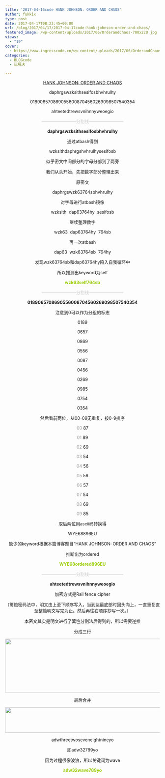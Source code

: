 ```yaml
---
title: '2017-04-16code HANK JOHNSON: ORDER AND CHAOS'
author: fukkix
type: post
date: 2017-04-17T08:23:45+00:00
url: /blog/2017/04/17/2017-04-17code-hank-johnson-order-and-chaos/
featured_image: /wp-content/uploads/2017/06/OrderandChaos-700x220.jpg
views:
  - "19"
cover:
  - https://www.ingresscode.cn/wp-content/uploads/2017/06/OrderandChaos.jpg
categories:
  - BLOGcode
  - 已解决

---
```

<p style="text-align: center;">
  <a href="http://investigate.ingress.com/2017/04/16/hank-johnson-order-and-chaos/" target="_blank" rel="noopener">HANK JOHNSON: ORDER AND CHAOS</a>
</p>

<p style="text-align: center;">
  daphrgswzksithsesifosbhvhrulhy
</p>

<p style="text-align: center;">
  0189065708690556008704560269098507540354
</p>

<p style="text-align: center;">
  ahteetedtrewsvnihnnyweoegio
</p>

<!--more-->

<p style="text-align: center;">
  <span style="color: #cccccc;">————————分割线————————</span>
</p>

<p style="text-align: center;">
  <strong>daphrgswzksithsesifosbhvhrulhy</strong>
</p>

<p style="text-align: center;">
  通过atbash得到
</p>

<p style="text-align: center;">
  wzksithdaphrgshvhrulhysesifosb
</p>

<p style="text-align: center;">
  似乎密文中间部分的字母分部到了两旁
</p>

<p style="text-align: center;">
  我们从头开始，先把数字部分整理出来
</p>

<p style="text-align: center;">
  原密文
</p>

<p style="text-align: center;">
  daphrgswzk63764sbhvhrulhy
</p>

<p style="text-align: center;">
  对字母进行atbash镜像
</p>

<p style="text-align: center;">
  wzksith  dap63764hy  sesifosb
</p>

<p style="text-align: center;">
  继续整理数字
</p>

<p style="text-align: center;">
  wzk63  dap63764hy  764sb
</p>

<p style="text-align: center;">
  再一次atbash
</p>

<p style="text-align: center;">
  dap63  wzk63764sb  764hy
</p>

<p style="text-align: center;">
  发现wzk63764sb和dap63764hy陷入自我循环中
</p>

<p style="text-align: center;">
  所以推测出keyword为self
</p>

<p style="text-align: center;">
  <span style="color: #99cc00;"><strong>wzk63self764sb</strong></span>
</p>

<p style="text-align: center;">
  <span style="color: #cccccc;">————————分割线————————</span>
</p>

<p style="text-align: center;">
  <strong>0189065708690556008704560269098507540354</strong>
</p>

<p style="text-align: center;">
  注意到0可以作为分组的标志
</p>

<p style="text-align: center;">
  0189
</p>

<p style="text-align: center;">
  0657
</p>

<p style="text-align: center;">
  0869
</p>

<p style="text-align: center;">
  0556
</p>

<p style="text-align: center;">
  0087
</p>

<p style="text-align: center;">
  0456
</p>

<p style="text-align: center;">
  0269
</p>

<p style="text-align: center;">
  0985
</p>

<p style="text-align: center;">
  0754
</p>

<p style="text-align: center;">
  0354
</p>

<p style="text-align: center;">
  然后看前两位，从00-09无重复，按0-9排序
</p>

<p style="text-align: center;">
  <span style="color: #999999;">00 </span>87
</p>

<p style="text-align: center;">
  <span style="color: #999999;">01 </span>89
</p>

<p style="text-align: center;">
  <span style="color: #999999;">02 </span>69
</p>

<p style="text-align: center;">
  <span style="color: #999999;">03 </span>54
</p>

<p style="text-align: center;">
  <span style="color: #999999;">04 </span>56
</p>

<p style="text-align: center;">
  <span style="color: #999999;">05 </span>56
</p>

<p style="text-align: center;">
  <span style="color: #999999;">06 </span>57
</p>

<p style="text-align: center;">
  <span style="color: #999999;">07 </span>54
</p>

<p style="text-align: center;">
  <span style="color: #999999;">08 </span>69
</p>

<p style="text-align: center;">
  <span style="color: #999999;">09 </span>85
</p>

<p style="text-align: center;">
  取后两位用ascii码转换得
</p>

<p style="text-align: center;">
  WYE68896EU
</p>

<p style="text-align: center;">
  缺少的keyword根据本篇博客题目“HANK JOHNSON: ORDER AND CHAOS”
</p>

<p style="text-align: center;">
  推断出为ordered
</p>

<p style="text-align: center;">
  <span style="color: #99cc00;"><strong>WYE68ordered896EU</strong></span>
</p>

<p style="text-align: center;">
  <span style="color: #cccccc;">————————分割线————————</span>
</p>

<p style="text-align: center;">
  <strong>ahteetedtrewsvnihnnyweoegio</strong>
</p>

<p style="text-align: center;">
  加密方式是Rail fence cipher
</p>

<p style="text-align: center;">
  （篱笆密码法中，明文由上至下顺序写入，当到达最底部时回头向上，一直重复直至整篇明文写完为止。然后再往右顺序抄写一次。）
</p>

<p style="text-align: center;">
  本密文其实是明文进行了篱笆分割法后得到的，所以需要逆推
</p>

<p style="text-align: center;">
  分成三行
</p>

<img class="size-full wp-image-146 aligncenter" src="https://www.ingresscode.cn/wp-content/uploads/2017/06/2-6.jpg" alt="" width="1209" height="175" srcset="https://www.ingresscode.cn/wp-content/uploads/2017/06/2-6.jpg 1209w, https://www.ingresscode.cn/wp-content/uploads/2017/06/2-6-300x43.jpg 300w, https://www.ingresscode.cn/wp-content/uploads/2017/06/2-6-768x111.jpg 768w, https://www.ingresscode.cn/wp-content/uploads/2017/06/2-6-1024x148.jpg 1024w" sizes="(max-width: 1209px) 100vw, 1209px" />

<p style="text-align: center;">
  最后合并
</p>

<img class="size-full wp-image-147 aligncenter" src="https://www.ingresscode.cn/wp-content/uploads/2017/06/2-2-1.jpg" alt="" width="1209" height="83" srcset="https://www.ingresscode.cn/wp-content/uploads/2017/06/2-2-1.jpg 1209w, https://www.ingresscode.cn/wp-content/uploads/2017/06/2-2-1-300x21.jpg 300w, https://www.ingresscode.cn/wp-content/uploads/2017/06/2-2-1-768x53.jpg 768w, https://www.ingresscode.cn/wp-content/uploads/2017/06/2-2-1-1024x70.jpg 1024w" sizes="(max-width: 1209px) 100vw, 1209px" />

<p style="text-align: center;">
  adwthreetwoseveneightnineyo
</p>

<p style="text-align: center;">
  即adw32789yo
</p>

<p style="text-align: center;">
  因为过程很像波浪，所以关键词为wave
</p>

<p style="text-align: center;">
  <span style="color: #99cc00;"><strong>adw32wave789yo</strong></span>
</p>

&nbsp;

&nbsp;